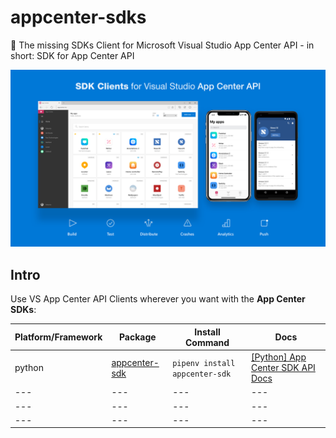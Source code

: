 # appcenter-sdks

:tada: The missing SDKs Client for Microsoft Visual Studio App Center API - in short: SDK for App Center API

![App Center API SDK Client](appcenter-sdks-banner.png)

## Intro

Use VS App Center API Clients wherever you want with the **App Center SDKs**:

| Platform/Framework | Package | Install Command | Docs |
| --- | --- | --- | --- |
| python | [appcenter-sdk](https://pypi.org/project/appcenter-sdk/) | `pipenv install appcenter-sdk` | [[Python] App Center SDK API Docs](sdks/python) |
| --- | --- | --- | --- |
| --- | --- | --- | --- |
| --- | --- | --- | --- |